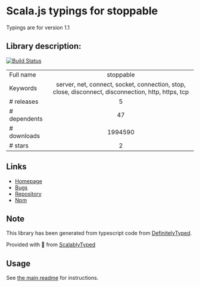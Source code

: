 
# Scala.js typings for stoppable

Typings are for version 1.1

## Library description:
[![Build Status](https://travis-ci.org/hunterloftis/stoppable.svg?branch=master)](https://travis-ci.org/hunterloftis/stoppable)

|                    |                 |
| ------------------ | :-------------: |
| Full name          | stoppable |
| Keywords           | server, net, connect, socket, connection, stop, close, disconnect, disconnection, http, https, tcp |
| # releases         | 5 |
| # dependents       | 47 |
| # downloads        | 1994590 |
| # stars            | 2 |

## Links
- [Homepage](https://github.com/hunterloftis/stoppable)
- [Bugs](https://github.com/hunterloftis/stoppable/issues)
- [Repository](https://github.com/hunterloftis/stoppable)
- [Npm](https://www.npmjs.com/package/stoppable)
    


## Note
This library has been generated from typescript code from [DefinitelyTyped](https://definitelytyped.org).

Provided with :purple_heart: from [ScalablyTyped](https://github.com/oyvindberg/ScalablyTyped)

## Usage
See [the main readme](../../readme.md) for instructions.


